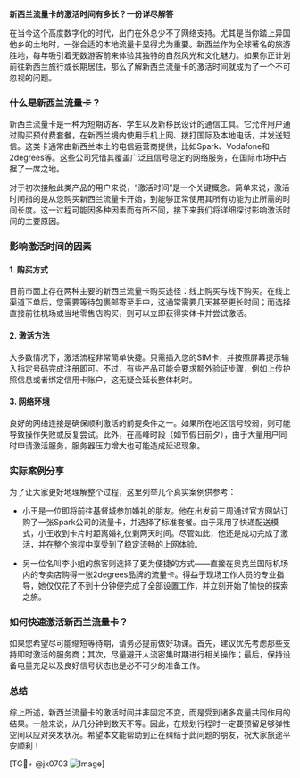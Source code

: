 **新西兰流量卡的激活时间有多长？一份详尽解答**

在当今这个高度数字化的时代，出门在外总少不了网络支持。尤其是当你踏上异国他乡的土地时，一张合适的本地流量卡显得尤为重要。新西兰作为全球著名的旅游胜地，每年吸引着无数游客前来体验其独特的自然风光和文化魅力。如果你正计划前往新西兰旅行或长期居住，那么了解新西兰流量卡的激活时间就成为了一个不可忽视的问题。

### 什么是新西兰流量卡？

新西兰流量卡是一种为短期访客、学生以及新移民设计的通信工具。它允许用户通过购买预付费套餐，在新西兰境内使用手机上网、拨打国际及本地电话，并发送短信。这类卡通常由新西兰本土的电信运营商提供，比如Spark、Vodafone和2degrees等。这些公司凭借其覆盖广泛且信号稳定的网络服务，在国际市场中占据了一席之地。

对于初次接触此类产品的用户来说，“激活时间”是一个关键概念。简单来说，激活时间指的是从您购买新西兰流量卡开始，到能够正常使用其所有功能为止所需的时间长度。这一过程可能因多种因素而有所不同，接下来我们将详细探讨影响激活时间的主要原因。

### 影响激活时间的因素

#### 1. 购买方式
目前市面上存在两种主要的新西兰流量卡购买途径：线上购买与线下购买。在线上渠道下单后，您需要等待包裹邮寄至手中，这通常需要几天甚至更长时间；而选择直接前往机场或当地零售店购买，则可以立即获得实体卡并尝试激活。

#### 2. 激活方法
大多数情况下，激活流程非常简单快捷。只需插入您的SIM卡，并按照屏幕提示输入指定号码完成注册即可。不过，有些产品可能会要求额外验证步骤，例如上传护照信息或者绑定信用卡账户，这无疑会延长整体耗时。

#### 3. 网络环境
良好的网络连接是确保顺利激活的前提条件之一。如果所在地区信号较弱，则可能导致操作失败或反复尝试。此外，在高峰时段（如节假日前夕），由于大量用户同时申请激活服务，服务器压力增大也可能造成延迟现象。

### 实际案例分享

为了让大家更好地理解整个过程，这里列举几个真实案例供参考：

- 小王是一位即将前往基督城参加婚礼的朋友。他在出发前三周通过官方网站订购了一张Spark公司的流量卡，并选择了标准套餐。由于采用了快递配送模式，小王收到卡片时距离婚礼仅剩两天时间。尽管如此，他还是成功完成了激活，并在整个旅程中享受到了稳定流畅的上网体验。
  
- 另一位名叫李小姐的旅客则选择了更为便捷的方式——直接在奥克兰国际机场内的专卖店购得一张2degrees品牌的流量卡。得益于现场工作人员的专业指导，她仅仅花了不到十分钟便完成了全部设置工作，并立刻开始了愉快的探索之旅。

### 如何快速激活新西兰流量卡？

如果您希望尽可能缩短等待期，请务必提前做好功课。首先，建议优先考虑那些支持即时激活的服务商；其次，尽量避开人流密集时期进行相关操作；最后，保持设备电量充足以及良好信号状态也是必不可少的准备工作。

### 总结

综上所述，新西兰流量卡的激活时间并非固定不变，而是受到诸多变量共同作用的结果。一般来说，从几分钟到数天不等。因此，在规划行程时一定要预留足够弹性空间以应对突发状况。希望本文能帮助到正在纠结于此问题的朋友，祝大家旅途平安顺利！

[TG💪+ @jx0703 ![Image](https://github.com/user-attachments/assets/dbca1d08-cadb-493c-b0ec-ad6f7a83f270)]
